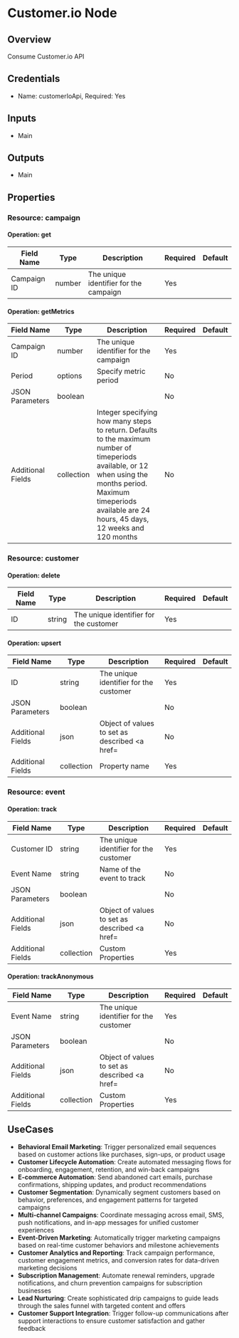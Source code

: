 # Customer.io Node

## Overview

Consume Customer.io API

## Credentials

- Name: customerIoApi, Required: Yes

## Inputs

- Main

## Outputs

- Main

## Properties

### Resource: campaign

#### Operation: get

| Field Name | Type | Description | Required | Default |
|---|---|---|---|---|
| Campaign ID | number | The unique identifier for the campaign | Yes |  |

#### Operation: getMetrics

| Field Name | Type | Description | Required | Default |
|---|---|---|---|---|
| Campaign ID | number | The unique identifier for the campaign | Yes |  |
| Period | options | Specify metric period | No |  |
| JSON Parameters | boolean |  | No |  |
| Additional Fields | collection | Integer specifying how many steps to return. Defaults to the maximum number of timeperiods available, or 12 when using the months period. Maximum timeperiods available are 24 hours, 45 days, 12 weeks and 120 months | No |  |

### Resource: customer

#### Operation: delete

| Field Name | Type | Description | Required | Default |
|---|---|---|---|---|
| ID | string | The unique identifier for the customer | Yes |  |

#### Operation: upsert

| Field Name | Type | Description | Required | Default |
|---|---|---|---|---|
| ID | string | The unique identifier for the customer | Yes |  |
| JSON Parameters | boolean |  | No |  |
| Additional Fields | json | Object of values to set as described <a href= | No |  |
| Additional Fields | collection | Property name | Yes |  |

### Resource: event

#### Operation: track

| Field Name | Type | Description | Required | Default |
|---|---|---|---|---|
| Customer ID | string | The unique identifier for the customer | Yes |  |
| Event Name | string | Name of the event to track | No |  |
| JSON Parameters | boolean |  | No |  |
| Additional Fields | json | Object of values to set as described <a href= | No |  |
| Additional Fields | collection | Custom Properties | Yes |  |

#### Operation: trackAnonymous

| Field Name | Type | Description | Required | Default |
|---|---|---|---|---|
| Event Name | string | The unique identifier for the customer | Yes |  |
| JSON Parameters | boolean |  | No |  |
| Additional Fields | json | Object of values to set as described <a href= | No |  |
| Additional Fields | collection | Custom Properties | Yes |  |

## UseCases

- **Behavioral Email Marketing**: Trigger personalized email sequences based on customer actions like purchases, sign-ups, or product usage
- **Customer Lifecycle Automation**: Create automated messaging flows for onboarding, engagement, retention, and win-back campaigns
- **E-commerce Automation**: Send abandoned cart emails, purchase confirmations, shipping updates, and product recommendations
- **Customer Segmentation**: Dynamically segment customers based on behavior, preferences, and engagement patterns for targeted campaigns
- **Multi-channel Campaigns**: Coordinate messaging across email, SMS, push notifications, and in-app messages for unified customer experiences
- **Event-Driven Marketing**: Automatically trigger marketing campaigns based on real-time customer behaviors and milestone achievements
- **Customer Analytics and Reporting**: Track campaign performance, customer engagement metrics, and conversion rates for data-driven marketing decisions
- **Subscription Management**: Automate renewal reminders, upgrade notifications, and churn prevention campaigns for subscription businesses
- **Lead Nurturing**: Create sophisticated drip campaigns to guide leads through the sales funnel with targeted content and offers
- **Customer Support Integration**: Trigger follow-up communications after support interactions to ensure customer satisfaction and gather feedback

